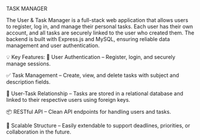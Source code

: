 TASK MANAGER

The User & Task Manager is a full-stack web application that allows users to register, log in, and manage their personal tasks. Each user has their own account, and all tasks are securely linked to the user who created them. The backend is built with Express.js and MySQL, ensuring reliable data management and user authentication.

💡 Key Features:
🔐 User Authentication – Register, login, and securely manage sessions.

✅ Task Management – Create, view, and delete tasks with subject and description fields.

🔗 User-Task Relationship – Tasks are stored in a relational database and linked to their respective users using foreign keys.

📦 RESTful API – Clean API endpoints for handling users and tasks.

🧩 Scalable Structure – Easily extendable to support deadlines, priorities, or collaboration in the future.
